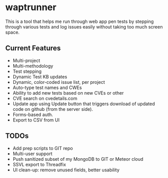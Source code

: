 # waptrunner

This is a tool that helps me run through web app pen tests by stepping through various tests and log issues easily without taking too much screen space. 

## Current Features
* Multi-project
* Multi-methodology
* Test stepping
* Dynamic Test KB updates
* Dynamic, color-coded issue list, per project
* Auto-type test names and CWEs 
* Ability to add new tests based on new CVEs or other
* CVE search on cvedetails.com
* Update app using Update button that triggers download of updated code on github (from the server side).
* Forms-based auth.
* Export to CSV from UI

## TODOs
* Add prep scripts to GIT repo
* Multi-user support
* Push sanitized subset of my MongoDB to GIT or Meteor cloud
* SSVL export to Threadfix
* UI clean-up: remove unused fields, better usability

